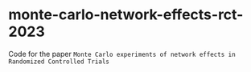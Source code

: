 # monte-carlo-network-effects-rct-2023
Code for the paper `Monte Carlo experiments of network effects in Randomized Controlled Trials`

